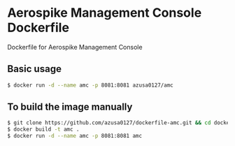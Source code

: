 # Aerospike Management Console Dockerfile
Dockerfile for Aerospike Management Console

## Basic usage
```bash
$ docker run -d --name amc -p 8081:8081 azusa0127/amc
```

## To build the image manually
```bash
$ git clone https://github.com/azusa0127/dockerfile-amc.git && cd dockerfile-amc
$ docker build -t amc .
$ docker run -d --name amc -p 8081:8081 amc
```
